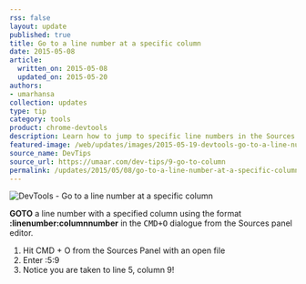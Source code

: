 ```yaml
---
rss: false
layout: update
published: true
title: Go to a line number at a specific column
date: 2015-05-08
article:
  written_on: 2015-05-08
  updated_on: 2015-05-20
authors:
- umarhansa
collection: updates
type: tip
category: tools
product: chrome-devtools
description: Learn how to jump to specific line numbers in the Sources panel.
featured-image: /web/updates/images/2015-05-19-devtools-go-to-a-line-number-at-a-specific-column/go-to-column.gif
source_name: DevTips
source_url: https://umaar.com/dev-tips/9-go-to-column
permalink: /updates/2015/05/08/go-to-a-line-number-at-a-specific-column
---
```

<img src="/web/updates/images/2015-05-19-devtools-go-to-a-line-number-at-a-specific-column/go-to-column.gif" alt="DevTools - Go to a line number at a specific column">

<strong>GOTO</strong> a line number with a specified column using the format <strong>:linenumber:columnnumber</strong> in the <kbd class="kbd">CMD+O</kbd> dialogue from the Sources panel editor.

<ol>
<li>Hit CMD + O from the Sources Panel with an open file</li>
    <li>Enter :5:9</li>
    <li>Notice you are taken to line 5, column 9!</li>
</ol>